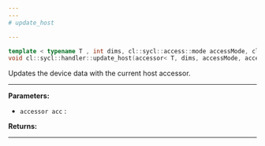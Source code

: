```yaml
---
---
# update_host

---
```


```cpp
template < typename T , int dims, cl::sycl::access::mode accessMode, cl::sycl::access::target accessTarget, access::placeholder isPlaceholder >
void cl::sycl::handler::update_host(accessor< T, dims, accessMode, accessTarget, isPlaceholder > acc)
```


Updates the device data with the current host accessor. 


---
**Parameters:**

 - `accessor acc`
: 

**Returns:** 

---
